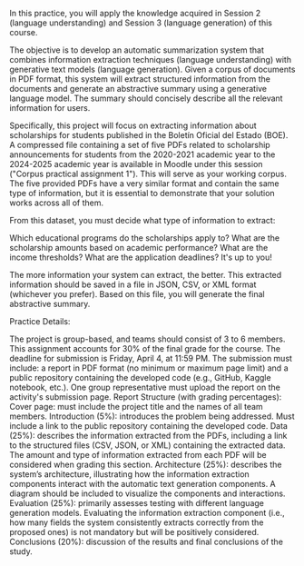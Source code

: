 In this practice, you will apply the knowledge acquired in Session 2 (language understanding) and Session 3 (language generation) of this course.

The objective is to develop an automatic summarization system that combines information extraction techniques (language understanding) with generative text models (language generation). Given a corpus of documents in PDF format, this system will extract structured information from the documents and generate an abstractive summary using a generative language model. The summary should concisely describe all the relevant information for users.

Specifically, this project will focus on extracting information about scholarships for students published in the Boletín Oficial del Estado (BOE). A compressed file containing a set of five PDFs related to scholarship announcements for students from the 2020-2021 academic year to the 2024-2025 academic year is available in Moodle under this session ("Corpus practical assignment 1"). This will serve as your working corpus. The five provided PDFs have a very similar format and contain the same type of information, but it is essential to demonstrate that your solution works across all of them.

From this dataset, you must decide what type of information to extract: 

Which educational programs do the scholarships apply to? 
What are the scholarship amounts based on academic performance? 
What are the income thresholds? 
What are the application deadlines? It's up to you! 


The more information your system can extract, the better. This extracted information should be saved in a file in JSON, CSV, or XML format (whichever you prefer). Based on this file, you will generate the final abstractive summary.

Practice Details:

The project is group-based, and teams should consist of 3 to 6 members.
This assignment accounts for 30% of the final grade for the course.
The deadline for submission is Friday, April 4, at 11:59 PM.
The submission must include: a report in PDF format (no minimum or maximum page limit) and a public repository containing the developed code (e.g., GitHub, Kaggle notebook, etc.).
One group representative must upload the report on the activity's submission page.
Report Structure (with grading percentages):
Cover page: must include the project title and the names of all team members.
Introduction (5%): introduces the problem being addressed. Must include a link to the public repository containing the developed code.
Data (25%): describes the information extracted from the PDFs, including a link to the structured files (CSV, JSON, or XML) containing the extracted data. The amount and type of information extracted from each PDF will be considered when grading this section.
Architecture (25%): describes the system’s architecture, illustrating how the information extraction components interact with the automatic text generation components. A diagram should be included to visualize the components and interactions.
Evaluation (25%): primarily assesses testing with different language generation models. Evaluating the information extraction component (i.e., how many fields the system consistently extracts correctly from the proposed ones) is not mandatory but will be positively considered.
Conclusions (20%): discussion of the results and final conclusions of the study.